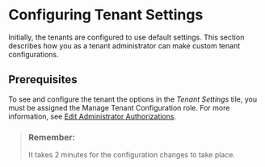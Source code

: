 <!-- loiod4d6fdc8745f41ce8001c818e66c5e45 -->

# Configuring Tenant Settings

Initially, the tenants are configured to use default settings. This section describes how you as a tenant administrator can make custom tenant configurations.



<a name="loiod4d6fdc8745f41ce8001c818e66c5e45__section_ewj_c5f_ppb"/>

## Prerequisites

To see and configure the tenant the options in the *Tenant Settings* tile, you must be assigned the Manage Tenant Configuration role. For more information, see [Edit Administrator Authorizations](edit-administrator-authorizations-86ee374.md).



> ### Remember:  
> It takes 2 minutes for the configuration changes to take place.

